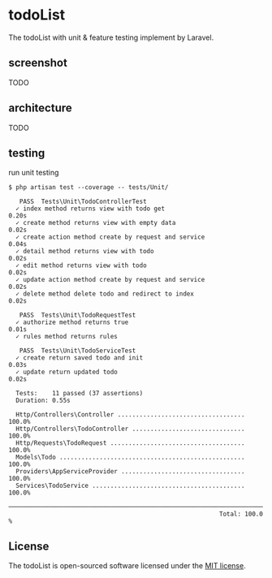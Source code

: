 # todoList

The todoList with unit & feature testing implement by Laravel.

## screenshot

TODO

## architecture

TODO

## testing

run unit testing

```
$ php artisan test --coverage -- tests/Unit/

   PASS  Tests\Unit\TodoControllerTest
  ✓ index method returns view with todo get                        0.20s
  ✓ create method returns view with empty data                     0.02s
  ✓ create action method create by request and service             0.04s
  ✓ detail method returns view with todo                           0.02s
  ✓ edit method returns view with todo                             0.02s
  ✓ update action method create by request and service             0.02s
  ✓ delete method delete todo and redirect to index                0.02s

   PASS  Tests\Unit\TodoRequestTest
  ✓ authorize method returns true                                  0.01s
  ✓ rules method returns rules

   PASS  Tests\Unit\TodoServiceTest
  ✓ create return saved todo and init                              0.03s
  ✓ update return updated todo                                     0.02s

  Tests:    11 passed (37 assertions)
  Duration: 0.55s

  Http/Controllers\Controller ................................... 100.0%
  Http/Controllers\TodoController ............................... 100.0%
  Http/Requests\TodoRequest ..................................... 100.0%
  Models\Todo ................................................... 100.0%
  Providers\AppServiceProvider .................................. 100.0%
  Services\TodoService .......................................... 100.0%
  ──────────────────────────────────────────────────────────────────────
                                                          Total: 100.0 %
```

## License

The todoList is open-sourced software licensed under the [MIT license](https://opensource.org/licenses/MIT).

